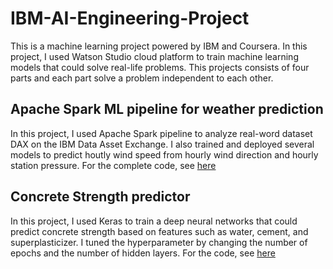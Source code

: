 # IBM-AI-Engineering-Project

This is a machine learning project powered by IBM and Coursera. In this project, I used Watson Studio cloud platform to train machine learning models that could solve real-life problems. This projects consists of four parts and each part solve a problem independent to each other. <br>

## Apache Spark ML pipeline for weather prediction <br>
In this project, I used Apache Spark pipeline to analyze real-word dataset DAX on the IBM Data Asset Exchange. I also trained and deployed several models to predict houtly wind speed from hourly wind direction and hourly station pressure. For the complete code, see <a href="https://github.com/Evansun0622/IBM-AI-Engineering-Project/blob/master/SparkML.ipynb"> here</a>

## Concrete Strength predictor <br>
In this project, I used Keras to train a deep neural networks that could predict concrete strength based on features such as water, cement, and superplasticizer. I tuned the hyperparameter by changing the number of epochs and the number of hidden layers. For the code, see <a href="https://github.com/Evansun0622/IBM-AI-Engineering-Project/blob/master/Keras%20Neural%20Network.ipynb"> here</a>

